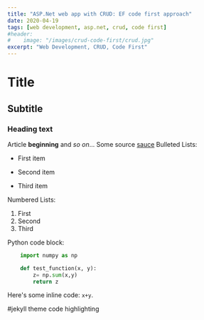 ```yaml
---
title: "ASP.Net web app with CRUD: EF code first approach"
date: 2020-04-19
tags: [web development, asp.net, crud, code first]
#header: 
#    image: "/images/crud-code-first/crud.jpg"
excerpt: "Web Development, CRUD, Code First"
---
```


# Title
## Subtitle
### Heading text

Article **beginning** and *so on*...
Some source [sauce](https://github.com/abdu95)
Bulleted Lists: 
* First item
+ Second item
- Third item

Numbered Lists:
1. First 
2. Second 
3. Third 

Python code block:
```python 
    import numpy as np

    def test_function(x, y):
        z= np.sum(x,y)
        return z
```

Here's some inline code: `x+y`.



#jekyll theme code highlighting